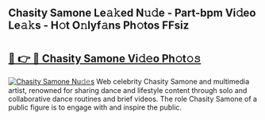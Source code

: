 ## Chasity Samone Le𝚊𝚔ed N𝚞𝚍e - Part-bpm Vi𝚍eo Le𝚊𝚔s - H𝚘t O𝚗lyf𝚊ns Ph𝚘tos FFsiz

# <h2><a href="http://hf5xigx.feru.top/?c=Chasity+Samone">🔗 👉 🔴 Chasity Samone Vi𝚍𝚎o Ph𝚘t𝚘𝚜</a></h2>

[![Chasity Samone Nu𝚍𝚎s](https://i.imgur.com/0TWrTi3.gif)](http://hf5xigx.feru.top/?c=Chasity+Samone)
Web celebrity Chasity Samone and multimedia artist, renowned for sharing dance and lifestyle content through solo and collaborative dance routines and brief videos. The role Chasity Samone of a public figure is to engage with and inspire the public. 
